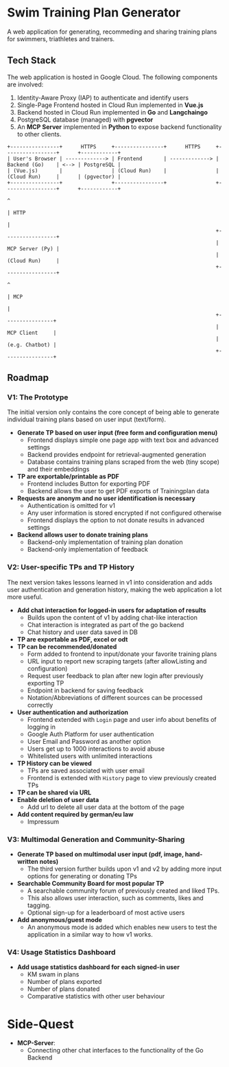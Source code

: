 # Swim Training Plan Generator

A web application for generating, recommeding and sharing training plans for swimmers, triathletes and trainers.

## Tech Stack

The web application is hosted in Google Cloud. The following components are involved:

1. Identity-Aware Proxy (IAP) to authenticate and identify users
2. Single-Page Frontend hosted in Cloud Run implemented in **Vue.js**
3. Backend hosted in Cloud Run implemented in **Go** and **Langchaingo**
4. PostgreSQL database (managed) with **pgvector**
5. An **MCP Server** implemented in **Python** to expose backend functionality to other clients.

```plaintext
+----------------+      HTTPS     +----------------+      HTTPS     +-----------------+      +------------+
| User's Browser | -------------> | Frontend       | -------------> | Backend (Go)    | <--> | PostgreSQL |
| (Vue.js)       |                | (Cloud Run)    |                | (Cloud Run)     |      | (pgvector) |
+----------------+                +----------------+                +-----------------+      +------------+
                                                                            ^
                                                                            | HTTP
                                                                            |
                                                                    +-----------------+
                                                                    | MCP Server (Py) |
                                                                    | (Cloud Run)     |
                                                                    +-----------------+
                                                                            ^
                                                                            | MCP
                                                                            |
                                                                    +----------------+
                                                                    | MCP Client     |
                                                                    | (e.g. Chatbot) |
                                                                    +----------------+
```

## Roadmap

### V1: The Prototype

The initial version only contains the core concept of being able to generate individual training plans based on user input (text/form).

- **Generate TP based on user input (free form and configuration menu)**
  - Frontend displays simple one page app with text box and advanced settings
  - Backend provides endpoint for retrieval-augmented generation
  - Database contains training plans scraped from the web (tiny scope) and their embeddings
- **TP are exportable/printable as PDF**
  - Frontend includes Button for exporting PDF
  - Backend allows the user to get PDF exports of Trainingplan data
- **Requests are anonym and no user identification is necessary**
  - Authentication is omitted for v1
  - Any user information is stored encrypted if not configured otherwise
  - Frontend displays the option to not donate results in advanced settings
- **Backend allows user to donate training plans**
  - Backend-only implementation of training plan donation
  - Backend-only implementation of feedback

### V2: User-specific TPs and TP History

The next version takes lessons learned in v1 into consideration and adds user authentication and generation history, making the web application a lot more useful.

- **Add chat interaction for logged-in users for adaptation of results**
  - Builds upon the content of v1 by adding chat-like interaction
  - Chat interaction is integrated as part of the go backend
  - Chat history and user data saved in DB
- **TP are exportable as PDF, excel or odt**
- **TP can be recommended/donated**
  - Form added to frontend to input/donate your favorite training plans
  - URL input to report new scraping targets (after allowListing and configuration)
  - Request user feedback to plan after new login after previously exporting TP
  - Endpoint in backend for saving feedback
  - Notation/Abbreviations of different sources can be processed correctly
- **User authentication and authorization**
  - Frontend extended with `Login` page and user info about benefits of logging in
  - Google Auth Platform for user authentication
  - User Email and Password as another option
  - Users get up to 1000 interactions to avoid abuse
  - Whitelisted users with unlimited interactions
- **TP History can be viewed**
  - TPs are saved associated with user email
  - Frontend is extended with `History` page to view previously created TPs
- **TP can be shared via URL**
- **Enable deletion of user data**
  - Add url to delete all user data at the bottom of the page
- **Add content required by german/eu law**
  - Impressum

### V3: Multimodal Generation and Community-Sharing

- **Generate TP based on multimodal user input (pdf, image, hand-written notes)**
  - The third version further builds upon v1 and v2 by adding more input options for generating or donating TPs
- **Searchable Community Board for most popular TP**
  - A searchable community forum of previously created and liked TPs.
  - This also allows user interaction, such as comments, likes and tagging.
  - Optional sign-up for a leaderboard of most active users
- **Add anonymous/guest mode**
  - An anonymous mode is added which enables new users to test the application in a similar way to how v1 works.

### V4: Usage Statistics Dashboard

- **Add usage statistics dashboard for each signed-in user**
  - KM swam in plans
  - Number of plans exported
  - Number of plans donated
  - Comparative statistics with other user behaviour

# Side-Quest

- **MCP-Server**:
  - Connecting other chat interfaces to the functionality of the Go Backend
